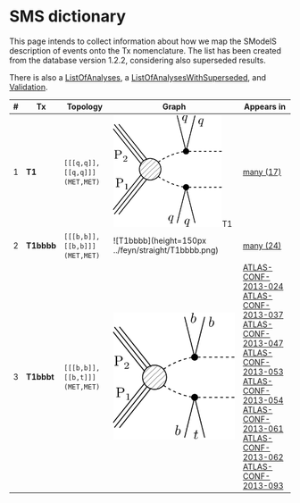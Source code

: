 

# SMS dictionary
This page intends to collect information about how we map the SModelS description of
events onto the Tx nomenclature. The list has been created from the database version 1.2.2, considering also superseded results.

There is also a [ListOfAnalyses](https://smodels.github.io/docs/ListOfAnalyses), a [ListOfAnalysesWithSuperseded](https://smodels.github.io/docs/ListOfAnalysesWithSuperseded), and [Validation](Validation).

| **#** | **Tx** | **Topology** | **Graph** | **Appears in** |
| ----- | ------ | ------------ | --------- | -------------- |
| 1 | <a name="T1"></a>**T1**<br> | `[[[q,q]],[[q,q]]]`<BR>`(MET,MET)` | <img height=200px src=../feyn/straight/T1.png>T1</img> | [many (17)](ListOfAnalyses)|
| 2 | <a name="T1bbbb"></a>**T1bbbb**<br> | `[[[b,b]],[[b,b]]]`<BR>`(MET,MET)` | ![T1bbbb](height=150px ../feyn/straight/T1bbbb.png) | [many (24)](ListOfAnalyses)|
| 3 | <a name="T1bbbt"></a>**T1bbbt**<br> | `[[[b,b]],[[b,t]]]`<BR>`(MET,MET)` | ![T1bbbt](../feyn/straight/T1bbbt.png) | [ATLAS-CONF-2013-024](ListOfAnalyses#ATLAS-CONF-2013-024)<BR>[ATLAS-CONF-2013-037](ListOfAnalyses#ATLAS-CONF-2013-037)<BR>[ATLAS-CONF-2013-047](ListOfAnalyses#ATLAS-CONF-2013-047)<BR>[ATLAS-CONF-2013-053](ListOfAnalyses#ATLAS-CONF-2013-053)<BR>[ATLAS-CONF-2013-054](ListOfAnalyses#ATLAS-CONF-2013-054)<BR>[ATLAS-CONF-2013-061](ListOfAnalyses#ATLAS-CONF-2013-061)<BR>[ATLAS-CONF-2013-062](ListOfAnalyses#ATLAS-CONF-2013-062)<BR>[ATLAS-CONF-2013-093](ListOfAnalyses#ATLAS-CONF-2013-093)|
